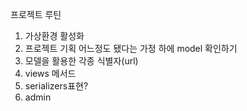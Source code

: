 
프로젝트 루틴
1. 가상환경 활성화
2. 프로젝트 기획 어느정도 됐다는 가정 하에 model 확인하기
3. 모델을 활용한 각종 식별자(url)
4. views 메서드
5. serializers표현?
6. admin